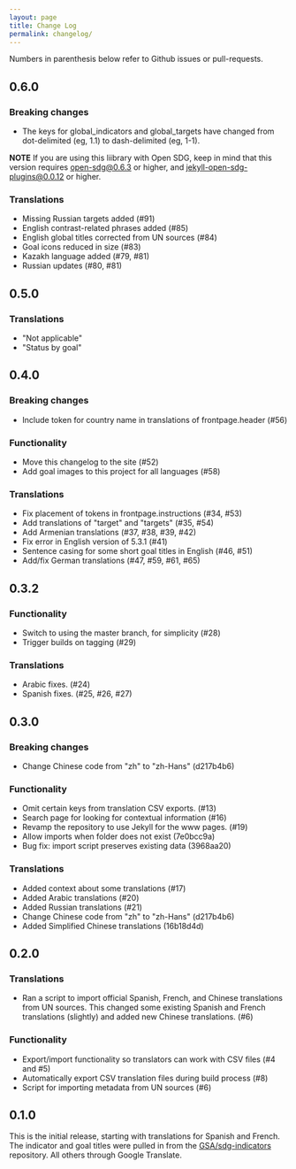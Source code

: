 ```yaml
---
layout: page
title: Change Log
permalink: changelog/
---
```


Numbers in parenthesis below refer to Github issues or pull-requests.

## 0.6.0

### Breaking changes

* The keys for global_indicators and global_targets have changed from dot-delimited (eg, 1.1) to dash-delimited (eg, 1-1).

**NOTE** If you are using this liibrary with Open SDG, keep in mind that this version requires open-sdg@0.6.3 or higher, and jekyll-open-sdg-plugins@0.0.12 or higher.

### Translations

* Missing Russian targets added (#91)
* English contrast-related phrases added (#85)
* English global titles corrected from UN sources (#84)
* Goal icons reduced in size (#83)
* Kazakh language added (#79, #81)
* Russian updates (#80, #81)

## 0.5.0

### Translations

* "Not applicable"
* "Status by goal"

## 0.4.0

### Breaking changes

* Include token for country name in translations of frontpage.header (#56)

### Functionality

* Move this changelog to the site (#52)
* Add goal images to this project for all languages (#58)

### Translations

* Fix placement of tokens in frontpage.instructions (#34, #53)
* Add translations of "target" and "targets" (#35, #54)
* Add Armenian translations (#37, #38, #39, #42)
* Fix error in English version of 5.3.1 (#41)
* Sentence casing for some short goal titles in English (#46, #51)
* Add/fix German translations (#47, #59, #61, #65)

## 0.3.2

### Functionality

* Switch to using the master branch, for simplicity (#28)
* Trigger builds on tagging (#29)

### Translations

* Arabic fixes. (#24)
* Spanish fixes. (#25, #26, #27)

## 0.3.0

### Breaking changes

* Change Chinese code from "zh" to "zh-Hans" (d217b4b6)

### Functionality

* Omit certain keys from translation CSV exports. (#13)
* Search page for looking for contextual information (#16)
* Revamp the repository to use Jekyll for the www pages. (#19)
* Allow imports when folder does not exist (7e0bcc9a)
* Bug fix: import script preserves existing data (3968aa20)

### Translations

* Added context about some translations (#17)
* Added Arabic translations (#20)
* Added Russian translations (#21)
* Change Chinese code from "zh" to "zh-Hans" (d217b4b6)
* Added Simplified Chinese translations (16b18d4d)

## 0.2.0

### Translations

* Ran a script to import official Spanish, French, and Chinese translations from UN sources. This changed some existing Spanish and French translations (slightly) and added new Chinese translations. (#6)

### Functionality

* Export/import functionality so translators can work with CSV files (#4 and #5)
* Automatically export CSV translation files during build process (#8)
* Script for importing metadata from UN sources (#6)

## 0.1.0

This is the initial release, starting with translations for Spanish and French. The indicator and goal titles were pulled in from the [GSA/sdg-indicators](https://github.com/GSA/sdg-indicators) repository. All others through Google Translate.

